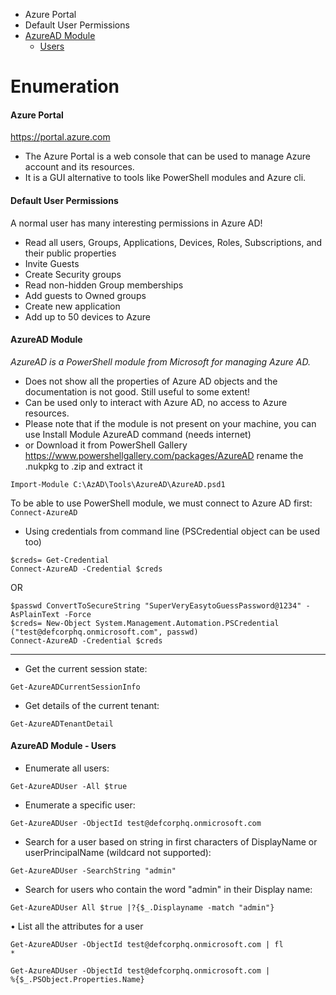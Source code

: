 - Azure Portal
- Default User Permissions
- [AzureAD Module](https://github.com/conma293/Azure/blob/main/1.3Enumeration.md#azuread-module)
  - [Users](https://github.com/conma293/Azure/blob/main/1.3Enumeration.md#azuread-module---users)

# Enumeration

#### Azure Portal
https://portal.azure.com
- The Azure Portal is a web console that can be used to manage Azure account and its resources.
- It is a GUI alternative to tools like PowerShell modules and Azure cli.

#### Default User Permissions
A normal user has many interesting permissions in Azure AD!
- Read all users, Groups, Applications, Devices, Roles, Subscriptions, and their public properties
- Invite Guests
- Create Security groups
- Read non-hidden Group memberships
- Add guests to Owned groups
- Create new application
- Add up to 50 devices to Azure


#### AzureAD Module
_AzureAD is a PowerShell module from Microsoft for managing Azure AD._
- Does not show all the properties of Azure AD objects and the documentation is not good. Still useful to some extent!
- Can be used only to interact with Azure AD, no access to Azure resources.
- Please note that if the module is not present on your machine, you can use Install Module AzureAD command (needs internet)
- or Download it from PowerShell Gallery https://www.powershellgallery.com/packages/AzureAD rename the .nukpkg to .zip and extract it
  
```
Import-Module C:\AzAD\Tools\AzureAD\AzureAD.psd1
```
To be able to use PowerShell module, we must connect to Azure AD first:
```Connect-AzureAD```

- Using credentials from command line (PSCredential object can be used too)

```
$creds= Get-Credential
Connect-AzureAD -Credential $creds
```
OR
```
$passwd ConvertToSecureString "SuperVeryEasytoGuessPassword@1234" -AsPlainText -Force
$creds= New-Object System.Management.Automation.PSCredential ("test@defcorphq.onmicrosoft.com", passwd)
Connect-AzureAD -Credential $creds
```

* * * 

- Get the current session state:
```
Get-AzureADCurrentSessionInfo
```

- Get details of the current tenant:
```
Get-AzureADTenantDetail
```

#### AzureAD Module - Users
- Enumerate all users:
```
Get-AzureADUser -All $true
```

- Enumerate a specific user:
```
Get-AzureADUser -ObjectId test@defcorphq.onmicrosoft.com
```

- Search for a user based on string in first characters of DisplayName or userPrincipalName (wildcard not supported):
```
Get-AzureADUser -SearchString "admin"
```

- Search for users who contain the word "admin" in their Display name:
```
Get-AzureADUser All $true |?{$_.Displayname -match "admin"}
```
•  List all the attributes for a user
```
Get-AzureADUser -ObjectId test@defcorphq.onmicrosoft.com | fl
*
```
```
Get-AzureADUser -ObjectId test@defcorphq.onmicrosoft.com |
%{$_.PSObject.Properties.Name}
```
